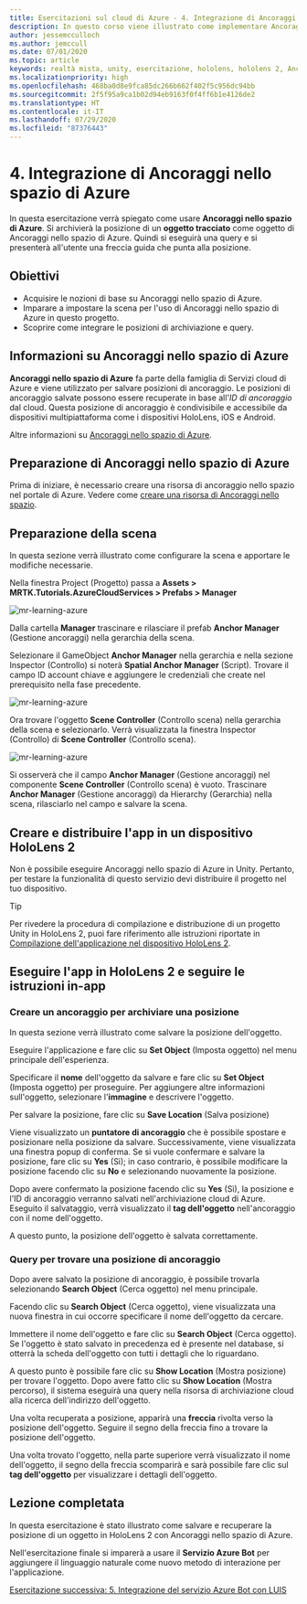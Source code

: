 ```yaml
---
title: Esercitazioni sul cloud di Azure - 4. Integrazione di Ancoraggi nello spazio di Azure
description: In questo corso viene illustrato come implementare Ancoraggi nello spazio di Azure in un'applicazione HoloLens 2.
author: jessemcculloch
ms.author: jemccull
ms.date: 07/01/2020
ms.topic: article
keywords: realtà mista, unity, esercitazione, hololens, hololens 2, Ancoraggi nello spazio di Azure
ms.localizationpriority: high
ms.openlocfilehash: 468ba0d8e9fca85dc266b662f402f5c956dc94bb
ms.sourcegitcommit: 2f5f95a9ca1b02d94eb9163f0f4ff6b1e4126de2
ms.translationtype: HT
ms.contentlocale: it-IT
ms.lasthandoff: 07/29/2020
ms.locfileid: "87376443"
---
```

# <a name="4-integrating-azure-spatial-anchors"></a>4. Integrazione di Ancoraggi nello spazio di Azure

In questa esercitazione verrà spiegato come usare **Ancoraggi nello spazio di Azure**. Si archivierà la posizione di un **oggetto tracciato** come oggetto di Ancoraggi nello spazio di Azure. Quindi si eseguirà una query e si presenterà all'utente una freccia guida che punta alla posizione.

## <a name="objectives"></a>Obiettivi

* Acquisire le nozioni di base su Ancoraggi nello spazio di Azure.
* Imparare a impostare la scena per l'uso di Ancoraggi nello spazio di Azure in questo progetto.
* Scoprire come integrare le posizioni di archiviazione e query.

## <a name="understanding-azure-spatial-anchors"></a>Informazioni su Ancoraggi nello spazio di Azure

 **Ancoraggi nello spazio di Azure** fa parte della famiglia di Servizi cloud di Azure e viene utilizzato per salvare posizioni di ancoraggio. Le posizioni di ancoraggio salvate possono essere recuperate in base all'*ID di ancoraggio* dal cloud. Questa posizione di ancoraggio è condivisibile e accessibile da dispositivi multipiattaforma come i dispositivi HoloLens, iOS e Android.

Altre informazioni su [Ancoraggi nello spazio di Azure](https://docs.microsoft.com/azure/spatial-anchors/overview).

## <a name="preparing-azure-spatial-anchors"></a>Preparazione di Ancoraggi nello spazio di Azure

Prima di iniziare, è necessario creare una risorsa di ancoraggio nello spazio nel portale di Azure.
Vedere come [creare una risorsa di Ancoraggi nello spazio](https://docs.microsoft.com/azure/spatial-anchors/quickstarts/get-started-hololens#create-a-spatial-anchors-resource).

## <a name="preparing-the-scene"></a>Preparazione della scena

In questa sezione verrà illustrato come configurare la scena e apportare le modifiche necessarie.

Nella finestra Project (Progetto) passa a **Assets > MRTK.Tutorials.AzureCloudServices > Prefabs > Manager**

![mr-learning-azure](images/mr-learning-azure/tutorial4-section1-step1-1.png)

Dalla cartella **Manager** trascinare e rilasciare il prefab **Anchor Manager** (Gestione ancoraggi) nella gerarchia della scena.

Selezionare il GameObject **Anchor Manager** nella gerarchia e nella sezione Inspector (Controllo) si noterà **Spatial Anchor Manager** (Script). Trovare il campo ID account chiave e aggiungere le credenziali che create nel prerequisito nella fase precedente.

![mr-learning-azure](images/mr-learning-azure/tutorial4-section1-step2-1.png)

Ora trovare l'oggetto **Scene Controller** (Controllo scena) nella gerarchia della scena e selezionarlo. Verrà visualizzata la finestra Inspector (Controllo) di **Scene Controller** (Controllo scena).

![mr-learning-azure](images/mr-learning-azure/tutorial4-section1-step3-1.png)

Si osserverà che il campo **Anchor Manager** (Gestione ancoraggi) nel componente **Scene Controller** (Controllo scena) è vuoto. Trascinare **Anchor Manager** (Gestione ancoraggi) da Hierarchy (Gerarchia) nella scena, rilasciarlo nel campo e salvare la scena.

## <a name="build-and-deploy-the-app-to-your-hololens-2"></a>Creare e distribuire l'app in un dispositivo HoloLens 2

Non è possibile eseguire Ancoraggi nello spazio di Azure in Unity. Pertanto, per testare la funzionalità di questo servizio devi distribuire il progetto nel tuo dispositivo.

> [!TIP]
> Per rivedere la procedura di compilazione e distribuzione di un progetto Unity in HoloLens 2, puoi fare riferimento alle istruzioni riportate in [Compilazione dell'applicazione nel dispositivo HoloLens 2](mr-learning-base-02.md#building-your-application-to-your-hololens-2).

## <a name="run-the-app-on-your-hololens-2-and-follow-the-in-app-instructions"></a>Eseguire l'app in HoloLens 2 e seguire le istruzioni in-app

### <a name="create-an-anchor-to-store-a-location"></a>Creare un ancoraggio per archiviare una posizione

In questa sezione verrà illustrato come salvare la posizione dell'oggetto.

Eseguire l'applicazione e fare clic su **Set Object** (Imposta oggetto) nel menu principale dell'esperienza.

Specificare il **nome** dell'oggetto da salvare e fare clic su **Set Object** (Imposta oggetto) per proseguire. Per aggiungere altre informazioni sull'oggetto, selezionare l'**immagine** e descrivere l'oggetto.

Per salvare la posizione, fare clic su **Save Location** (Salva posizione)

Viene visualizzato un **puntatore di ancoraggio** che è possibile spostare e posizionare nella posizione da salvare. Successivamente, viene visualizzata una finestra popup di conferma. Se si vuole confermare e salvare la posizione, fare clic su **Yes** (Sì); in caso contrario, è possibile modificare la posizione facendo clic su **No** e selezionando nuovamente la posizione.

Dopo avere confermato la posizione facendo clic su **Yes** (Sì), la posizione e l'ID di ancoraggio verranno salvati nell'archiviazione cloud di Azure. Eseguito il salvataggio, verrà visualizzato il **tag dell'oggetto** nell'ancoraggio con il nome dell'oggetto.

A questo punto, la posizione dell'oggetto è salvata correttamente.

### <a name="query-for-finding-an-anchor-location"></a>Query per trovare una posizione di ancoraggio

Dopo avere salvato la posizione di ancoraggio, è possibile trovarla selezionando **Search Object** (Cerca oggetto) nel menu principale.

Facendo clic su **Search Object** (Cerca oggetto), viene visualizzata una nuova finestra in cui occorre specificare il nome dell'oggetto da cercare.

Immettere il nome dell'oggetto e fare clic su **Search Object** (Cerca oggetto). Se l'oggetto è stato salvato in precedenza ed è presente nel database, si otterrà la scheda dell'oggetto con tutti i dettagli che lo riguardano.

A questo punto è possibile fare clic su **Show Location** (Mostra posizione) per trovare l'oggetto. Dopo avere fatto clic su **Show Location** (Mostra percorso), il sistema eseguirà una query nella risorsa di archiviazione cloud alla ricerca dell'indirizzo dell'oggetto.

Una volta recuperata a posizione, apparirà una **freccia** rivolta verso la posizione dell'oggetto. Seguire il segno della freccia fino a trovare la posizione dell'oggetto.

Una volta trovato l'oggetto, nella parte superiore verrà visualizzato il nome dell'oggetto, il segno della freccia scomparirà e sarà possibile fare clic sul **tag dell'oggetto** per visualizzare i dettagli dell'oggetto.

## <a name="congratulations"></a>Lezione completata

In questa esercitazione è stato illustrato come salvare e recuperare la posizione di un oggetto in HoloLens 2 con Ancoraggi nello spazio di Azure.

Nell'esercitazione finale si imparerà a usare il **Servizio Azure Bot** per aggiungere il linguaggio naturale come nuovo metodo di interazione per l'applicazione.

[Esercitazione successiva: 5. Integrazione del servizio Azure Bot con LUIS](mr-learning-azure-05.md)
